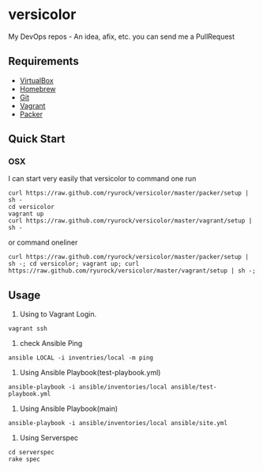 versicolor
=================

My DevOps repos - An idea, afix, etc. you can send me a PullRequest

## Requirements

* [VirtualBox](https://www.virtualbox.org/)
* [Homebrew](http://brew.sh/)
* [Git](http://git-scm.com/)
* [Vagrant](http://www.vagrantup.com/)
* [Packer](http://www.packer.io/)

## Quick Start

### OSX

I can start very easily that versicolor to command one run

```
curl https://raw.github.com/ryurock/versicolor/master/packer/setup | sh -
cd versicolor
vagrant up
curl https://raw.github.com/ryurock/versicolor/master/vagrant/setup | sh -
```

or command oneliner

```
curl https://raw.github.com/ryurock/versicolor/master/packer/setup | sh -; cd versicolor; vagrant up; curl https://raw.github.com/ryurock/versicolor/master/vagrant/setup | sh -;
```

## Usage 

1. Using to Vagrant Login.
```
vagrant ssh
```

1. check Ansible Ping
```
ansible LOCAL -i inventries/local -m ping
```

1. Using Ansible Playbook(test-playbook.yml)
```
ansible-playbook -i ansible/inventories/local ansible/test-playbook.yml 
```

1. Using Ansible Playbook(main)
```
ansible-playbook -i ansible/inventories/local ansible/site.yml 
```

1. Using Serverspec
```
cd serverspec
rake spec
```
